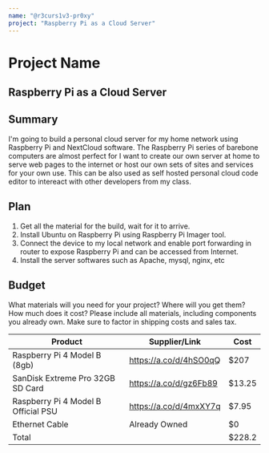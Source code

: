 ```yaml
---
name: "@r3curs1v3-pr0xy"
project: "Raspberry Pi as a Cloud Server"
---
```


# Project Name

## Raspberry Pi as a Cloud Server

## Summary

I'm going to build a personal cloud server for my home network using Raspberry  Pi and NextCloud software. The Raspberry Pi series of barebone computers are almost perfect for I want to create our own server at home to serve web pages to the internet or host our own sets of sites and services for your own use. This can be also used as self hosted personal cloud code editor to intereact with other developers from my class.

## Plan

1. Get all the material for the build, wait for it to arrive.
2. Install Ubuntu on Raspberry Pi using  Raspberry Pi Imager tool.
3. Connect the device to my local network and enable port forwarding in router to expose Raspberry Pi and can be accessed from Internet.
4. Install the server softwares such as Apache, mysql, nginx, etc

## Budget

What materials will you need for your project? Where will you get them? How much does it cost? Please include all materials, including components you already own. Make sure to factor in shipping costs and sales tax.

| Product                                 | Supplier/Link                         | Cost   |
| --------------------------------------- | ------------------------------------- | ------ |
| Raspberry Pi 4 Model B (8gb)            | https://a.co/d/4hSO0qQ                | $207   |
| SanDisk Extreme Pro 32GB SD Card        | https://a.co/d/gz6Fb89                | $13.25 |
| Raspberry Pi 4 Model B Official PSU     | https://a.co/d/4mxXY7q                | $7.95  |
| Ethernet Cable                          | Already Owned                         | $0       | 
| Total                                   |                                       | $228.2   |
